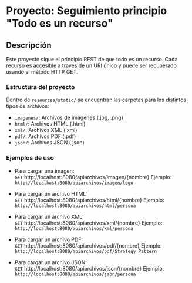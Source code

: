 # Proyecto: Seguimiento principio "Todo es un recurso"

## Descripción
Este proyecto sigue el principio REST de que todo es un recurso. Cada recurso es accesible a través de un URI único y puede ser recuperado usando el método HTTP GET.

### Estructura del proyecto
Dentro de `resources/static/` se encuentran las carpetas para los distintos tipos de archivos:
- `imagenes/`: Archivos de imágenes (.jpg, .png)
- `html/`: Archivos HTML (.html)
- `xml/`: Archivos XML (.xml)
- `pdf/`: Archivos PDF (.pdf)
- `json/`: Archivos JSON (.json)

### Ejemplos de uso
- Para cargar una imagen:  
  `GET` http://localhost:8080/apiarchivos/imagen/{nombre}
  Ejemplo: `http://localhost:8080/apiarchivos/imagen/logo`

- Para cargar un archivo HTML:  
  `GET` http://localhost:8080/apiarchivos/html/{nombre}
  Ejemplo: `http://localhost:8080/apiarchivos/html/persona`

- Para cargar un archivo XML:  
  `GET` http://localhost:8080/apiarchivos/xml/{nombre}
  Ejemplo: `http://localhost:8080/apiarchivos/xml/persona`

- Para cargar un archivo PDF:  
  `GET` http://localhost:8080/apiarchivos/pdf/{nombre}
  Ejemplo: `http://localhost:8080/apiarchivos/pdf/Strategy Pattern`

- Para cargar un archivo JSON:  
  `GET` http://localhost:8080/apiarchivos/json/{nombre}
  Ejemplo: `http://localhost:8080/apiarchivos/json/persona`
